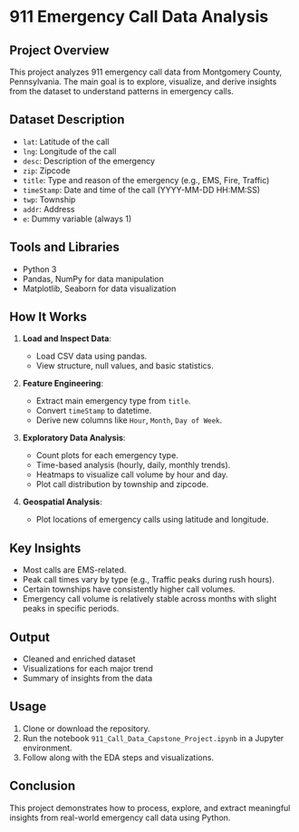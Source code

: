 
# 911 Emergency Call Data Analysis

## Project Overview
This project analyzes 911 emergency call data from Montgomery County, Pennsylvania. The main goal is to explore, visualize, and derive insights from the dataset to understand patterns in emergency calls.

## Dataset Description
- `lat`: Latitude of the call
- `lng`: Longitude of the call
- `desc`: Description of the emergency
- `zip`: Zipcode
- `title`: Type and reason of the emergency (e.g., EMS, Fire, Traffic)
- `timeStamp`: Date and time of the call (YYYY-MM-DD HH:MM:SS)
- `twp`: Township
- `addr`: Address
- `e`: Dummy variable (always 1)

## Tools and Libraries
- Python 3
- Pandas, NumPy for data manipulation
- Matplotlib, Seaborn for data visualization

## How It Works
1. **Load and Inspect Data**:
   - Load CSV data using pandas.
   - View structure, null values, and basic statistics.

2. **Feature Engineering**:
   - Extract main emergency type from `title`.
   - Convert `timeStamp` to datetime.
   - Derive new columns like `Hour`, `Month`, `Day of Week`.

3. **Exploratory Data Analysis**:
   - Count plots for each emergency type.
   - Time-based analysis (hourly, daily, monthly trends).
   - Heatmaps to visualize call volume by hour and day.
   - Plot call distribution by township and zipcode.

4. **Geospatial Analysis**:
   - Plot locations of emergency calls using latitude and longitude.

##  Key Insights
- Most calls are EMS-related.
- Peak call times vary by type (e.g., Traffic peaks during rush hours).
- Certain townships have consistently higher call volumes.
- Emergency call volume is relatively stable across months with slight peaks in specific periods.

##  Output
- Cleaned and enriched dataset
- Visualizations for each major trend
- Summary of insights from the data

##  Usage
1. Clone or download the repository.
2. Run the notebook `911_Call_Data_Capstone_Project.ipynb` in a Jupyter environment.
3. Follow along with the EDA steps and visualizations.

##  Conclusion
This project demonstrates how to process, explore, and extract meaningful insights from real-world emergency call data using Python.


